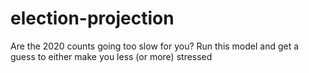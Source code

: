 # election-projection
Are the 2020 counts going too slow for you? Run this model and get a guess to either make you less (or more) stressed
